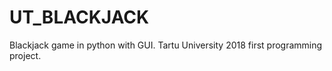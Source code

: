 # UT_BLACKJACK
Blackjack game in python with GUI. Tartu University 2018 first programming project. 
